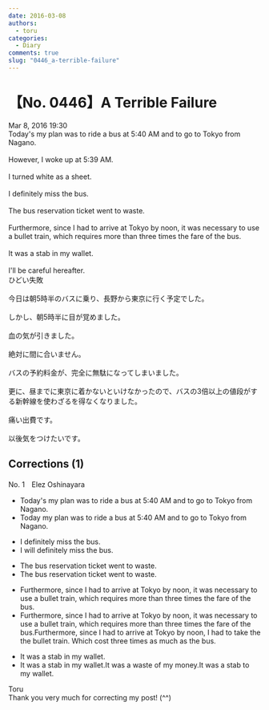 ```yaml
---
date: 2016-03-08
authors:
  - toru
categories:
  - Diary
comments: true
slug: "0446_a-terrible-failure"
---
```


# 【No. 0446】A Terrible Failure
<div class="date">Mar 8, 2016 19:30</div>
<div id="post"><div id="body_show_ori">
Today's my plan was to ride a bus at 5:40 AM and to go to Tokyo from Nagano.<br/><br/>However, I woke up at 5:39 AM.<br/><br/>I turned white as a sheet.<br/><br/>I definitely miss the bus.<br/><br/>The bus reservation ticket went to waste.<br/><br/>Furthermore, since I had to arrive at Tokyo by noon, it was necessary to use a bullet train, which requires more than three times the fare of the bus.<br/><br/>It was a stab in my wallet.<br/><br/>I'll be careful hereafter.
</div></div>

<!-- more -->

<div id="post_ja"><div id="body_show_mo">
ひどい失敗<br/><br/>今日は朝5時半のバスに乗り、長野から東京に行く予定でした。<br/><br/>しかし、朝5時半に目が覚めました。<br/><br/>血の気が引きました。<br/><br/>絶対に間に合いません。<br/><br/>バスの予約料金が、完全に無駄になってしまいました。<br/><br/>更に、昼までに東京に着かないといけなかったので、バスの3倍以上の値段がする新幹線を使わざるを得なくなりました。<br/><br/>痛い出費です。<br/><br/>以後気をつけたいです。
</div></div>

## Corrections (1)
<div id="block"><div class="first_name"> No. 1　<span class="just_name">Elez Oshinayara</span></div><div id="block2">
<ul class="correction_field">
<li class="incorrect">Today's my plan was to ride a bus at 5:40 AM and to go to Tokyo from Nagano.</li>
<li class="corrected correct">
<span class="f_red">Today</span> my plan was to ride a bus at 5:40 AM and to go to Tokyo from Nagano.
</li>
</ul>
<ul class="correction_field">
<li class="incorrect">I definitely miss the bus.</li>
<li class="corrected correct">
I <span class="f_red">will</span> definitely miss the bus.
</li>
</ul>
<ul class="correction_field">
<li class="incorrect">The bus reservation ticket went to waste.</li>
<li class="corrected correct">
The bus reservation ticket went to waste.
</li>
</ul>
<ul class="correction_field">
<li class="incorrect">Furthermore, since I had to arrive at Tokyo by noon, it was necessary to use a bullet train, which requires more than three times the fare of the bus.</li>
<li class="corrected correct">
Furthermore, since I had to arrive at Tokyo by noon, it was necessary to use a bullet train, which requires more than three times the fare of the bus.Furthermore, since I had to arrive at Tokyo by noon, <span class="f_red">I had to take the the bullet train. Which cost three times as much as the bus.</span>
</li>
</ul>
<ul class="correction_field">
<li class="incorrect">It was a stab in my wallet.</li>
<li class="corrected correct">
It was a stab in my wallet.It was a waste of my money.It was a stab <span class="f_red">to</span> my wallet.
</li>
</ul>
</div><div class="name"><span class="just_name">Toru</span><br>
Thank you very much for correcting my post! (^^)
</div>
</div>
